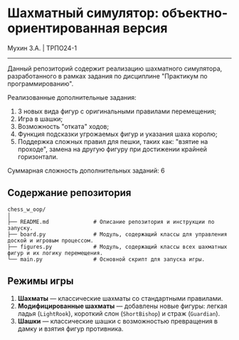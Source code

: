 # Шахматный симулятор: объектно-ориентированная версия
Мухин З.А. | ТРПО24-1

___
Данный репозиторий содержит реализацию шахматного симулятора, разработанного в рамках задания по дисциплине "Практикум по программированию".

Реализованные дополнительные задания:

1) 3 новых вида фигур с оригинальными правилами перемещения;
2) Игра в шашки;
3) Возможность "отката" ходов;
4) Функция подсказки угрожаемых фигур и указания шаха королю;
5) Поддержка сложных правил для пешки, таких как: "взятие на проходе", замена на другую фигуру при достижении крайней горизонтали.

Суммарная сложность дополнительных заданий: 6

## Содержание репозитория
```
chess_w_oop/
│
├── README.md              # Описание репозитория и инструкции по запуску.
├── board.py               # Модуль, содержащий классы для управления доской и игровым процессом.
├── figures.py             # Модуль, содержащий классы всех шахматных фигур и их логику перемещения.
└── main.py                # Основной скрипт для запуска игры.
```

## Режимы игры
1. **Шахматы** — классические шахматы со стандартными правилами.
2. **Модифицированные шахматы** — добавлены новые фигуры: легкая ладья (`LightRook`), короткий слон (`ShortBishop`) и страж (`Guardian`).
3. **Шашки** — классические шашки с возможностью превращения в дамку и взятия фигур противника.
